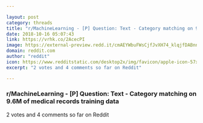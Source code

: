 ```yaml
---

layout: post
category: threads
title: "r/MachineLearning - [P] Question: Text - Category matching on 9.6M of medical records training data"
date: 2018-10-16 05:07:43
link: https://vrhk.co/2AcecPI
image: https://external-preview.redd.it/cmAEYWbuFWsCjfJvXH74_klqjfDABnnGx9QgZpbUDDU.jpg?auto=webp&s=cf3438777102f941ab5f7dd9ba27e5ff1acf7055
domain: reddit.com
author: "reddit"
icon: https://www.redditstatic.com/desktop2x/img/favicon/apple-icon-57x57.png
excerpt: "2 votes and 4 comments so far on Reddit"

---
```


### r/MachineLearning - [P] Question: Text - Category matching on 9.6M of medical records training data

2 votes and 4 comments so far on Reddit